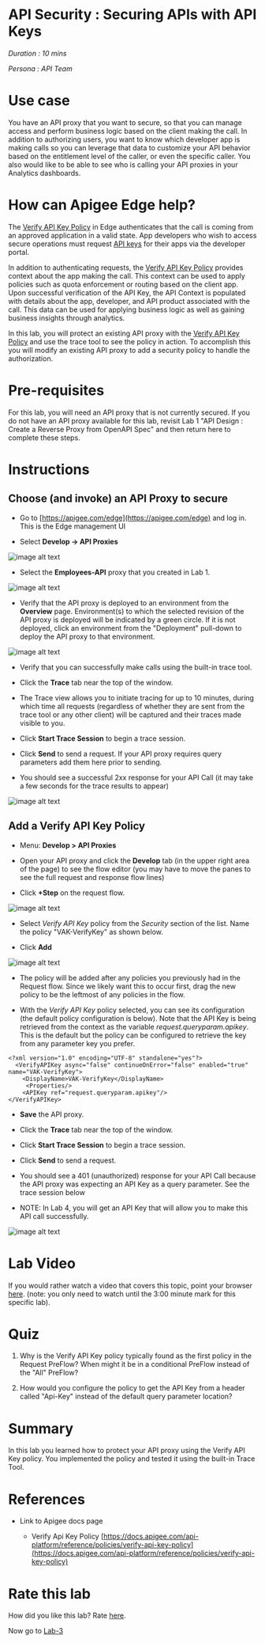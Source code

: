 # API Security : Securing APIs with API Keys

*Duration : 10 mins*

*Persona : API Team*

# Use case

You have an API proxy that you want to secure, so that you can manage access and perform business logic based on the client making the call.  In addition to authorizing users, you want to know which developer app is making calls so you can leverage that data to customize your API behavior based on the entitlement level of the caller, or even the specific caller.  You also would like to be able to see who is calling your API proxies in your Analytics dashboards.

# How can Apigee Edge help?

The [Verify API Key Policy](http://docs.apigee.com/api-services/reference/verify-api-key-policy) in Edge authenticates that the call is coming from an approved application in a valid state.  App developers who wish to access secure operations must request [API keys](https://docs.apigee.com/api-platform/security/api-keys) for their apps via the developer portal.

In addition to authenticating requests, the [Verify API Key Policy](https://docs.apigee.com/api-platform/reference/policies/verify-api-key-policy) provides context about the app making the call.  This context can be used to apply policies such as quota enforcement or routing based on the client app.  Upon successful verification of the API Key, the API Context is populated with details about the app, developer, and API product associated with the call.  This data can be used for applying business logic as well as gaining business insights through analytics.

In this lab, you will protect an existing API proxy with the [Verify API Key Policy](https://docs.apigee.com/api-platform/reference/policies/verify-api-key-policy) and use the trace tool to see the policy in action.  To accomplish this you will modify an existing API proxy to add a security policy to handle the authorization.  

# Pre-requisites

For this lab, you will need an API proxy that is not currently secured.  If you do not have an API proxy available for this lab, revisit Lab 1 "API Design : Create a Reverse Proxy from OpenAPI Spec" and then return here to complete these steps.

# Instructions

## Choose (and invoke) an API Proxy to secure

* Go to [https://apigee.com/edge](https://apigee.com/edge) and log in. This is the Edge management UI

* Select **Develop → API Proxies**

![image alt text](./media/image_0.png)

* Select the **Employees-API** proxy that you created in Lab 1.

![image alt text](./media/image_1.png)

* Verify that the API proxy is deployed to an environment from the **Overview** page.  Environment(s) to which the selected revision of the API proxy is deployed will be indicated by a green circle.  If it is not deployed, click an environment from the "Deployment" pull-down to deploy the API proxy to that environment.

![image alt text](./media/image_2.png)

* Verify that you can successfully make calls using the built-in trace tool.

* Click the **Trace** tab near the top of the window.

* The Trace view allows you to initiate tracing for up to 10 minutes, during which time all requests (regardless of whether they are sent from the trace tool or any other client) will be captured and their traces made visible to you.

* Click **Start Trace Session** to begin a trace session.

* Click **Send** to send a request.  If your API proxy requires query parameters add them here prior to sending.

* You should see a successful 2xx response for your API Call (it may take a few seconds for the trace results to appear)

![image alt text](./media/image_3.png)

## Add a Verify API Key Policy

* Menu: **Develop > API Proxies**

* Open your API proxy and click the **Develop** tab (in the upper right area of the page) to see the flow editor (you may have to move the panes to see the full request and response flow lines)

* Click **+Step** on the request flow.

![image alt text](./media/image_4.png)

* Select *Verify API Key* policy from the *Security* section of the list. Name the policy "VAK-VerifyKey" as shown below.

* Click **Add**

![image alt text](./media/image_5.png)

* The policy will be added after any policies you previously had in the Request flow.  Since we likely want this to occur first, drag the new policy to be the leftmost of any policies in the flow.

* With the *Verify API Key* policy selected, you can see its configuration (the default policy configuration is below).  Note that the API Key is being retrieved from the context as the variable *request.queryparam.apikey*.  This is the default but the policy can be configured to retrieve the key from any parameter key you prefer.

```
<?xml version="1.0" encoding="UTF-8" standalone="yes"?>
  <VerifyAPIKey async="false" continueOnError="false" enabled="true" name="VAK-VerifyKey">
    <DisplayName>VAK-VerifyKey</DisplayName>
     <Properties/>
    <APIKey ref="request.queryparam.apikey"/>
</VerifyAPIKey>
```

* **Save** the API proxy.

* Click the **Trace** tab near the top of the window.

* Click **Start Trace Session** to begin a trace session.

* Click **Send** to send a request.  

* You should see a 401 (unauthorized) response for your API Call because the API proxy was expecting an API Key as a query parameter.  See the trace session below

* NOTE: In Lab 4, you will get an API Key that will allow you to make this API call successfully.

![image alt text](./media/image_6.png)

# Lab Video

If you would rather watch a video that covers this topic, point your browser [here](https://youtu.be/3nUFCOgGlS8). (note: you only need to watch until the 3:00 minute mark for this specific lab).

# Quiz

1. Why is the Verify API Key policy typically found as the first policy in the Request PreFlow?  When might it be in a conditional PreFlow instead of the "All" PreFlow?

2. How would you configure the policy to get the API Key from a header called "Api-Key" instead of the default query parameter location?

# Summary

In this lab you learned how to protect your API proxy using the Verify API Key policy.  You implemented the policy and tested it using the built-in Trace Tool.

# References

* Link to Apigee docs page

    * Verify Api Key Policy [https://docs.apigee.com/api-platform/reference/policies/verify-api-key-policy](https://docs.apigee.com/api-platform/reference/policies/verify-api-key-policy)

# Rate this lab

How did you like this lab? Rate [here](https://goo.gl/forms/XxDqVtWHnyFdEChv1).

Now go to [Lab-3](../Lab%203%20API%20Publishing%20-%20API%20Products%20and%20Developer%20Portals)

